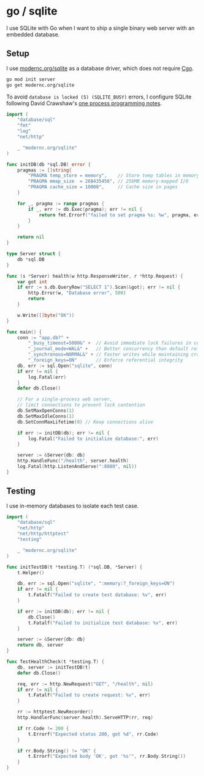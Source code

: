 # go / sqlite

I use SQLite with Go
when I want to ship a single binary web server
with an embedded database.

## Setup

I use [modernc.org/sqlite](https://pkg.go.dev/modernc.org/sqlite) as
a database driver, which does not require [Cgo](https://go.dev/blog/cgo).

```bash
go mod init server
go get modernc.org/sqlite
```

To avoid
`database is locked (5) (SQLITE_BUSY)` errors,
I configure SQLite following David Crawshaw's
[one process programming notes](https://crawshaw.io/blog/one-process-programming-notes).

```go
import (
    "database/sql"
    "fmt"
    "log"
    "net/http"

    _ "modernc.org/sqlite"
)

func initDB(db *sql.DB) error {
    pragmas := []string{
        "PRAGMA temp_store = memory",    // Store temp tables in memory
        "PRAGMA mmap_size  = 268435456", // 256MB memory-mapped I/O
        "PRAGMA cache_size = 10000",     // Cache size in pages
    }

    for _, pragma := range pragmas {
        if _, err := db.Exec(pragma); err != nil {
            return fmt.Errorf("failed to set pragma %s: %w", pragma, err)
        }
    }

    return nil
}

type Server struct {
    db *sql.DB
}

func (s *Server) health(w http.ResponseWriter, r *http.Request) {
    var got int
    if err := s.db.QueryRow("SELECT 1").Scan(&got); err != nil {
        http.Error(w, "Database error", 500)
        return
    }

    w.Write([]byte("OK"))
}

func main() {
    conn := "app.db?" +
        "_busy_timeout=5000&" +  // Avoid immediate lock failures in concurrent access
        "_journal_mode=WAL&" +   // Better concurrency than default rollback journal
        "_synchronous=NORMAL&" + // Faster writes while maintaining crash safety
        "_foreign_keys=ON"       // Enforce referential integrity
    db, err := sql.Open("sqlite", conn)
    if err != nil {
        log.Fatal(err)
    }
    defer db.Close()

    // For a single-process web server,
    // limit connections to prevent lock contention
    db.SetMaxOpenConns(1)
    db.SetMaxIdleConns(1)
    db.SetConnMaxLifetime(0) // Keep connections alive

    if err := initDB(db); err != nil {
        log.Fatal("Failed to initialize database:", err)
    }

    server := &Server{db: db}
    http.HandleFunc("/health", server.health)
    log.Fatal(http.ListenAndServe(":8080", nil))
}
```

## Testing

I use in-memory databases to isolate each test case.

```go
import (
    "database/sql"
    "net/http"
    "net/http/httptest"
    "testing"

    _ "modernc.org/sqlite"
)

func initTestDB(t *testing.T) (*sql.DB, *Server) {
    t.Helper()

    db, err := sql.Open("sqlite", ":memory:?_foreign_keys=ON")
    if err != nil {
        t.Fatalf("Failed to create test database: %v", err)
    }

    if err := initDB(db); err != nil {
        db.Close()
        t.Fatalf("Failed to initialize test database: %v", err)
    }

    server := &Server{db: db}
    return db, server
}

func TestHealthCheck(t *testing.T) {
    db, server := initTestDB(t)
    defer db.Close()

    req, err := http.NewRequest("GET", "/health", nil)
    if err != nil {
        t.Fatalf("Failed to create request: %v", err)
    }

    rr := httptest.NewRecorder()
    http.HandlerFunc(server.health).ServeHTTP(rr, req)

    if rr.Code != 200 {
        t.Errorf("Expected status 200, got %d", rr.Code)
    }

    if rr.Body.String() != "OK" {
        t.Errorf("Expected body 'OK', got '%s'", rr.Body.String())
    }
}
```
